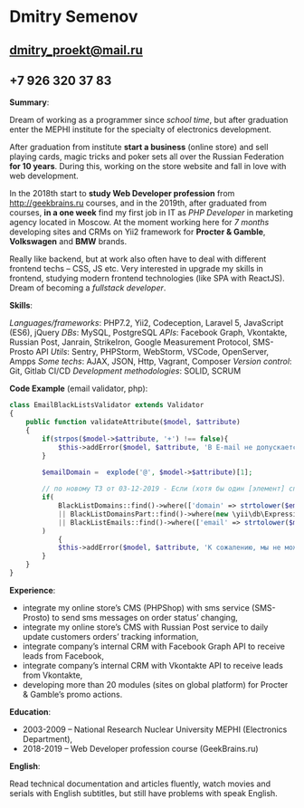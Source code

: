 # Dmitry Semenov #
## dmitry_proekt@mail.ru ##
## +7 926 320 37 83 ##

**Summary**:

Dream of working as a programmer since *school time*, but after graduation enter the MEPHI institute for the specialty of electronics development. 

After graduation from institute **start a business** (online store) and sell playing cards, magic tricks and poker sets all over the Russian Federation **for 10 years**. During this, working on the store website and fall in love with web development. 

In the 2018th start to **study Web Developer profession** from http://geekbrains.ru courses, and in the 2019th, after graduated from courses, **in a one week** find my first job in IT as *PHP Developer* in marketing agency located in Moscow. At the moment working here for *7 months* developing sites and CRMs on Yii2 framework for **Procter & Gamble**, **Volkswagen** and **BMW** brands.

Really like backend, but at work also often have to deal with different frontend techs – CSS, JS etc. Very interested in upgrade my skills in frontend, studying modern frontend technologies (like SPA with ReactJS). Dream of becoming a *fullstack developer*.

**Skills**:

*Languages/frameworks*: PHP7.2, Yii2, Codeception, Laravel 5, JavaScript (ES6), jQuery
*DBs*: MySQL, PostgreSQL
*APIs*: Facebook Graph, Vkontakte, Russian Post, Janrain, StrikeIron, Google Measurement Protocol, SMS-Prosto API
*Utils*: Sentry, PHPStorm, WebStorm, VSCode, OpenServer, Ampps
*Some techs*: AJAX, JSON, Http, Vagrant, Composer
*Version control*: Git, Gitlab CI/CD
*Development methodologies*: SOLID, SCRUM

**Code Example** (email validator, php):

```php
class EmailBlackListsValidator extends Validator
{
    public function validateAttribute($model, $attribute)
    {
        if(strpos($model->$attribute, '+') !== false){
            $this->addError($model, $attribute, 'В E-mail не допускается использование символа «+». Пожалуйста, исправьте?');
        }
    
        $emailDomain =  explode('@', $model->$attribute)[1];

        // по новому ТЗ от 03-12-2019 - Если (хотя бы один [элемент] справочника «Blacklist домен (часть)» содержится в [E-mail] как [E-mail] LIKE ‘%@%[элемент]’
        if(
            BlackListDomains::find()->where(['domain' => strtolower($emailDomain)])->exists()
            || BlackListDomainsPart::find()->where(new \yii\db\Expression(":email LIKE CONCAT('%@%', part)", ['email' => $model->$attribute,]))->exists()
            || BlackListEmails::find()->where(['email' => strtolower($model->$attribute)])->exists()
        )
            {
            $this->addError($model, $attribute, 'К сожалению, мы не можем зарегистрировать данный e-mail. Пожалуйста, укажите другой адрес.');
        }
    }
}
```

**Experience**:

* integrate my online store’s CMS (PHPShop) with sms service (SMS-Prosto) to send sms messages on order status’ changing,
* integrate my online store’s CMS with Russian Post service to daily update customers orders’ tracking information,
* integrate company’s internal CRM with Facebook Graph API to receive leads from Facebook,
* integrate company’s internal CRM with Vkontakte API to receive leads from Vkontakte,
* developing more than 20 modules (sites on global platform) for Procter & Gamble’s promo actions.

**Education**:

* 2003-2009 – National Research Nuclear University MEPHI (Electronics Department),
* 2018-2019 – Web Developer profession course (GeekBrains.ru)

**English**:

Read technical documentation and articles fluently, watch movies and serials with English subtitles, but still have problems with speak English.